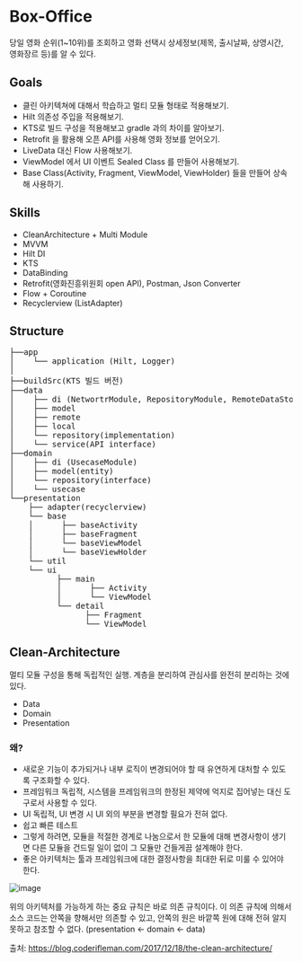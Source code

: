 # Box-Office

당일 영화 순위(1~10위)를 조회하고 영화 선택시 상세정보(제목, 출시날짜, 상영시간, 영화장르 등)를 알 수 있다.

## Goals
- 클린 아키텍쳐에 대해서 학습하고 멀티 모듈 형태로 적용해보기.
- Hilt 의존성 주입을 적용해보기.
- KTS로 빌드 구성을 적용해보고 gradle 과의 차이를 알아보기.
- Retrofit 을 활용해 오픈 API를 사용해 영화 정보를 얻어오기.
- LiveData 대신 Flow 사용해보기.
- ViewModel 에서 UI 이벤트 Sealed Class 를 만들어 사용해보기.
- Base Class(Activity, Fragment, ViewModel, ViewHolder) 들을 만들어 상속해 사용하기.

## Skills
- CleanArchitecture + Multi Module
- MVVM
- Hilt DI
- KTS
- DataBinding
- Retrofit(영화진흥위원회 open API), Postman, Json Converter
- Flow + Coroutine
- Recyclerview (ListAdapter)


## Structure

<pre>
&boxvr;&boxh;&boxh;app
&boxv;    &boxur;&boxh;&boxh; application (Hilt, Logger)
&boxv;
&boxvr;&boxh;&boxh;buildSrc(KTS 빌드 버전)
&boxvr;&boxh;&boxh;data
&boxv;    &boxvr;&boxh;&boxh; di (NetwortrModule, RepositoryModule, RemoteDataStoreModule, LocalDataStoreModule)
&boxv;    &boxvr;&boxh;&boxh; model
&boxv;    &boxvr;&boxh;&boxh; remote
&boxv;    &boxvr;&boxh;&boxh; local
&boxv;    &boxur;&boxh;&boxh; repository(implementation)
&boxv;    &boxur;&boxh;&boxh; service(API interface)
&boxvr;&boxh;&boxh;domain
&boxv;    &boxvr;&boxh;&boxh; di (UsecaseModule)
&boxv;    &boxvr;&boxh;&boxh; model(entity)
&boxv;    &boxur;&boxh;&boxh; repository(interface)
&boxv;    &boxur;&boxh;&boxh; usecase
&boxur;&boxh;&boxh;presentation
    &boxvr;&boxh;&boxh; adapter(recyclerview)
    &boxur;&boxh;&boxh; base
    &boxv;      &boxvr;&boxh;&boxh; baseActivity
    &boxv;      &boxvr;&boxh;&boxh; baseFragment
    &boxv;      &boxur;&boxh;&boxh; baseViewModel
    &boxv;      &boxur;&boxh;&boxh; baseViewHolder
    &boxur;&boxh;&boxh; util
    &boxur;&boxh;&boxh; ui
          &boxvr;&boxh;&boxh; main
          &boxv;      &boxvr;&boxh;&boxh; Activity
          &boxv;      &boxur;&boxh;&boxh; ViewModel
          &boxur;&boxh;&boxh; detail
                &boxvr;&boxh;&boxh; Fragment
                &boxur;&boxh;&boxh; ViewModel
</pre>


## Clean-Architecture
멀티 모듈 구성을 통해 독립적인 실행.
계층을 분리하여 관심사를 완전히 분리하는 것에 있다.

- Data
- Domain
- Presentation

### 왜?
- 새로운 기능이 추가되거나 내부 로직이 변경되어야 할 때 유연하게 대처할 수 있도록 구조화할 수 있다.
- 프레임워크 독립적, 시스템을 프레임워크의 한정된 제약에 억지로 집어넣는 대신 도구로서 사용할 수 있다.
- UI 독립적, UI 변경 시 UI 외의 부분을 변경할 필요가 전혀 없다.
- 쉽고 빠른 테스트
- 그렇게 하려면, 모듈을 적절한 경계로 나눔으로서 한 모듈에 대해 변경사항이 생기면 다른 모듈을 건드릴 일이 없이 그 모듈만 건들게끔 설계해야 한다.
- 좋은 아키텍처는 툴과 프레임워크에 대한 결정사항을 최대한 뒤로 미룰 수 있어야 한다. 

![image](https://blog.coderifleman.com/images/the-clean-architecture/the-clean-architecture.jpg)

위의 아키텍처를 가능하게 하는 중요 규칙은 바로 의존 규칙이다.
이 의존 규칙에 의해서 소스 코드는 안쪽을 향해서만 의존할 수 있고, 안쪽의 원은 바깥쪽 원에 대해 전혀 알지 못하고 참조할 수 없다. (presentation <- domain <- data)

출처: https://blog.coderifleman.com/2017/12/18/the-clean-architecture/

